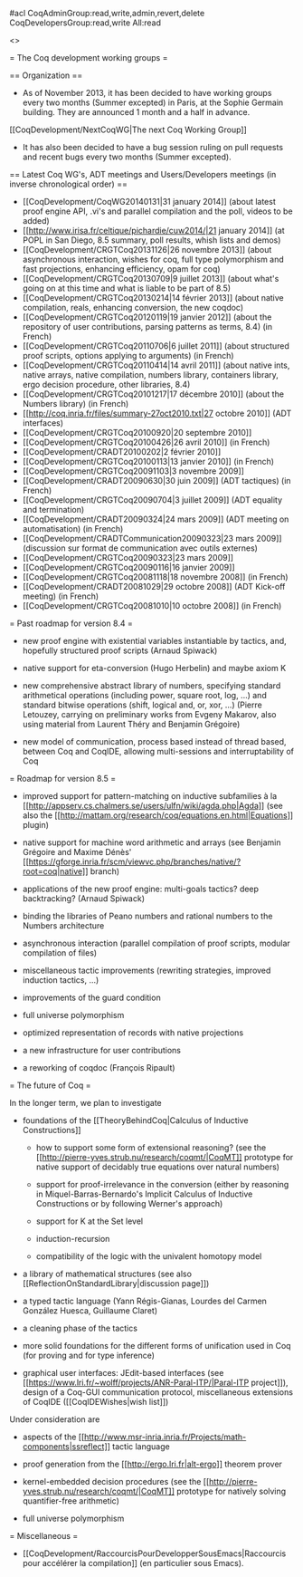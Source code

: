 #acl CoqAdminGroup:read,write,admin,revert,delete CoqDevelopersGroup:read,write All:read

<<TableOfContents>>

= The Coq development working groups =

== Organization ==

 * As of November 2013, it has been decided to have working groups every two months (Summer excepted) in Paris, at the Sophie Germain building. They are announced 1 month and a half in advance.

  [[CoqDevelopment/NextCoqWG|The next Coq Working Group]]

 * It has also been decided to have a bug session ruling on pull requests and recent bugs every two months (Summer excepted).

== Latest Coq WG's, ADT meetings and Users/Developers meetings (in inverse chronological order) ==

 * [[CoqDevelopment/CoqWG20140131|31 january 2014]] (about latest proof engine API, .vi's and parallel compilation and the poll, videos to be added)
 * [[http://www.irisa.fr/celtique/pichardie/cuw2014/|21 january 2014]] (at POPL in San Diego, 8.5 summary, poll results, whish lists and demos)
 * [[CoqDevelopment/CRGTCoq20131126|26 novembre 2013]] (about asynchronous interaction, wishes for coq, full type polymorphism and fast projections, enhancing efficiency, opam for coq)
 * [[CoqDevelopment/CRGTCoq20130709|9 juillet 2013]] (about what's going on at this time and what is liable to be part of 8.5)
 * [[CoqDevelopment/CRGTCoq20130214|14 février 2013]] (about native compilation, reals, enhancing conversion, the new coqdoc)
 * [[CoqDevelopment/CRGTCoq20120119|19 janvier 2012]] (about the repository of user contributions, parsing patterns as terms, 8.4) (in French)
 * [[CoqDevelopment/CRGTCoq20110706|6 juillet 2011]] (about structured proof scripts, options applying to arguments) (in French)
 * [[CoqDevelopment/CRGTCoq20110414|14 avril 2011]] (about native ints, native arrays, native compilation, numbers library, containers library, ergo decision procedure, other libraries, 8.4)
 * [[CoqDevelopment/CRGTCoq20101217|17 décembre 2010]] (about the Numbers library) (in French)
 * [[http://coq.inria.fr/files/summary-27oct2010.txt|27 octobre 2010]] (ADT interfaces)
 * [[CoqDevelopment/CRGTCoq20100920|20 septembre 2010]]
 * [[CoqDevelopment/CRGTCoq20100426|26 avril 2010]] (in French)
 * [[CoqDevelopment/CRADT20100202|2 février 2010]]
 * [[CoqDevelopment/CRGTCoq20100113|13 janvier 2010]] (in French)
 * [[CoqDevelopment/CRGTCoq20091103|3 novembre 2009]]
 * [[CoqDevelopment/CRADT20090630|30 juin 2009]] (ADT tactiques) (in French)
 * [[CoqDevelopment/CRGTCoq20090704|3 juillet 2009]] (ADT equality and termination)
 * [[CoqDevelopment/CRADT20090324|24 mars 2009]] (ADT meeting on automatisation) (in French)
 * [[CoqDevelopment/CRADTCommunication20090323|23 mars 2009]] (discussion sur format de communication avec outils externes)
 * [[CoqDevelopment/CRGTCoq20090323|23 mars 2009]] 
 * [[CoqDevelopment/CRGTCoq20090116|16 janvier 2009]] 
 * [[CoqDevelopment/CRGTCoq20081118|18 novembre 2008]] (in French)
 * [[CoqDevelopment/CRADT20081029|29 octobre 2008]] (ADT Kick-off meeting) (in French)
 * [[CoqDevelopment/CRGTCoq20081010|10 octobre 2008]] (in French)

= Past roadmap for version 8.4 =

 * new proof engine with existential variables instantiable by tactics, and, hopefully structured proof scripts (Arnaud Spiwack)

 * native support for eta-conversion (Hugo Herbelin) and maybe axiom K

 * new comprehensive abstract library of numbers, specifying standard arithmetical operations (including power, square root, log, ...) and standard bitwise operations (shift, logical and, or, xor, ...) (Pierre Letouzey, carrying on preliminary works from Evgeny Makarov, also using material from Laurent Théry and Benjamin Grégoire)

 * new model of communication, process based instead of thread based, between Coq and CoqIDE, allowing multi-sessions and interruptability of Coq

= Roadmap for version 8.5 =

 * improved support for pattern-matching on inductive subfamilies à la [[http://appserv.cs.chalmers.se/users/ulfn/wiki/agda.php|Agda]] (see also the [[http://mattam.org/research/coq/equations.en.html|Equations]] plugin)

 * native support for machine word arithmetic and arrays (see Benjamin Grégoire and Maxime Dénès' [[https://gforge.inria.fr/scm/viewvc.php/branches/native/?root=coq|native]] branch)

 * applications of the new proof engine: multi-goals tactics? deep backtracking? (Arnaud Spiwack)

 * binding the libraries of Peano numbers and rational numbers to the Numbers architecture

 * asynchronous interaction (parallel compilation of proof scripts, modular compilation of files)

 * miscellaneous tactic improvements (rewriting strategies, improved induction tactics, ...)

 * improvements of the guard condition

 * full universe polymorphism

 * optimized representation of records with native projections

 * a new infrastructure for user contributions

 * a reworking of coqdoc (François Ripault)

= The future of Coq =

In the longer term, we plan to investigate

 * foundations of the [[TheoryBehindCoq|Calculus of Inductive Constructions]]

   * how to support some form of extensional reasoning? (see the [[http://pierre-yves.strub.nu/research/coqmt/|CoqMT]] prototype for native support of decidably true equations over natural numbers)

   * support for proof-irrelevance in the conversion (either by reasoning in Miquel-Barras-Bernardo's Implicit Calculus of Inductive Constructions or by following Werner's approach)

   * support for K at the Set level

   * induction-recursion

   * compatibility of the logic with the univalent homotopy model

 * a library of mathematical structures (see also [[ReflectionOnStandardLibrary|discussion page]])

 * a typed tactic language (Yann Régis-Gianas, Lourdes del Carmen González Huesca, Guillaume Claret)

 * a cleaning phase of the tactics

 * more solid foundations for the different forms of unification used in Coq (for proving and for type inference)

 * graphical user interfaces: JEdit-based interfaces (see [[https://www.lri.fr/~wolff/projects/ANR-Paral-ITP/|Paral-ITP project]]), design of a Coq-GUI communication protocol, miscellaneous extensions of CoqIDE ([[CoqIDEWishes|wish list]])
 
Under consideration are

 * aspects of the [[http://www.msr-inria.inria.fr/Projects/math-components|ssreflect]] tactic language

 * proof generation from the [[http://ergo.lri.fr|alt-ergo]] theorem prover

 * kernel-embedded decision procedures (see the [[http://pierre-yves.strub.nu/research/coqmt/|CoqMT]] prototype for natively solving quantifier-free arithmetic)

 * full universe polymorphism

= Miscellaneous =

 * [[CoqDevelopment/RaccourcisPourDevelopperSousEmacs|Raccourcis pour accélérer la compilation]] (en particulier sous Emacs).
